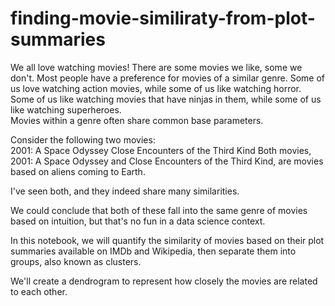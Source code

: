 # finding-movie-similiraty-from-plot-summaries
We all love watching movies! 
There are some movies we like, some we don't. Most people have a preference for movies of a similar genre. 
Some of us love watching action movies, while some of us like watching horror. 
Some of us like watching movies that have ninjas in them, while some of us like watching superheroes.  
Movies within a genre often share common base parameters. 


Consider the following two movies:  
  2001: A Space Odyssey Close Encounters of the Third Kind  Both movies, 
  2001: A Space Odyssey and Close Encounters of the Third Kind, 
are movies based on aliens coming to Earth. 

I've seen both, and they indeed share many similarities. 

We could conclude that both of these fall into the same genre of movies based on intuition, but that's no fun in a data science context. 

In this notebook, we will quantify the similarity of movies based on their plot summaries available on IMDb and Wikipedia, then separate them into groups, also known as clusters. 

We'll create a dendrogram to represent how closely the movies are related to each other.  
